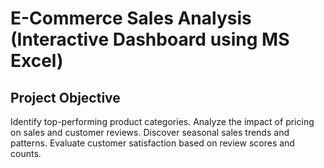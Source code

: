 # E-Commerce Sales Analysis (Interactive Dashboard using MS Excel)
## Project Objective
Identify top-performing product categories.
Analyze the impact of pricing on sales and customer reviews.
Discover seasonal sales trends and patterns.
Evaluate customer satisfaction based on review scores and counts.
